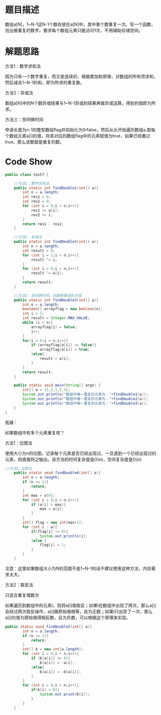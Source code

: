 # 题目描述

数组a[N]，1~N-1这N-1个数存放在a[N]中，其中某个数重复一次。写一个函数，找出被重复的数字。要求每个数组元素只能访问1次，不用辅助存储空间。

# 解题思路

方法1：数学求和法

因为只有一个数字重复，而又是连续的，根据累加和原理，对数组的所有项求和，然后减去1~N-1的和，即为所求的重复数。

方法2：异或法

数组a[N]中的N个数异或结果与1~N-1异或的结果再做异或运算，得到的值即为所求。

方法三：空间换时间

申请长度为n-1的整型数组flag并初始化为0rfalse，然后从头开始遍历数组a,取每个数组元素a[i]的值，将其对应的数组flag中的元素赋值为true，如果已经置过true，那么该数就是重复的数。

# Code Show

```java
public class test7 {

    //方法1：数学求和法
    public static int findDouble1(int[] a){
        int n = a.length;
        int res1 = 0;
        int res2 = 0;
        for (int i = 0;i < n;i++){
            res1 += a[i];
            res2 += i;
        }
        return res1 - res2;
    }

    //方法2：异或法
    public static int findDouble2(int[] a){
        int n = a.length;
        int result = 0;
        for (int i = 1;i < n;i++){
            result ^= i;
        }
        for (int i = 0;i < n;i++){
            result ^= a[i];
        }
        return result;
    }

    //方法3：空间换时间，创建新数组标志值
    public static int findDouble3(int[] a){
        int n = a.length;
        boolean[] arrayflag = new boolean[n];
        int i = 1;
        int result = Integer.MAX_VALUE;
        while (i < n){
            arrayflag[i] = false;
            i++;
        }
        for(i = 0;i < n;i++){
            if (arrayflag[a[i]] == false){
                arrayflag[a[i]] = true;
            }else{
                result = a[i];
            }
        }
        return result;
    }

    public static void main(String[] args) {
        int[] a = {1,2,1,3,4};
        System.out.println("数组中唯一重复的元素为："+findDouble1(a));
        System.out.println("数组中唯一重复的元素为："+findDouble2(a));
        System.out.println("数组中唯一重复的元素为："+findDouble3(a));
    }
}
```

拓展：

如果数组中有多个元素重复呢？

方法1：位图法

使用大小为n的位图，记录每个元素是否已经出现过，一旦遇到一个已经出现过的元素，则直接将之输出。该方法的时间复杂度是O(n)，空间复杂度是O(n)

```java
//方法1:位图法
    public static void findDouble4(int[] a){
        int n = a.length;
        if (n <= 1){
            return;
        }
        int max = a[0];
        for (int i = 0;i < n;i++){
            if (a[i] > max){
                max = a[i];
            }
        }
        int[] flag = new int[max+1];
        for (int i : a){
            if(flag[i] != 0){
                System.out.println(i);
            }else {
                flag[i] = 1;
            }
        }
    }
```

注意：这里如果数组大小为N的范围不是1~N-1的话不建议使用这种方法，内存需求太大。

方法2：取反法

只适合重复偶数次

如果遍历到数组中的元素i，则将a[i]值取反；如果i在数组中出现了两次，那么a[i]会经过两次取反操作，a[i]跟原始值相等，且为正数；如果i只出现了一次，那么a[i]的值为原始值得相反数，且为负数，可以根据这个原理来实现。

```java
public static void findDouble5(int[] a){
        int n = a.length;
        if (n <= 1){
            return;
        }
        int[] b = new int[a.length];
        for (int i = 0;i < n;i++){
            if (b[a[i]] >= 0){
                b[a[i]] = -a[i];
            }else{
                b[a[i]] = -b[a[i]];
            }
        }
        for (int i = 0;i < n;i++){
            if(b[i] > 0){
                System.out.print(b[i]);
            }
        }
    }
```

